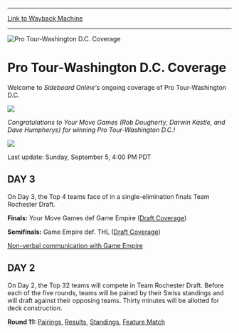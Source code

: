 
---
[Link to Wayback Machine](https://web.archive.org/web/20160303194607/http://magic.wizards.com/en/events/coverage/ptdc9900)

[_metadata_:description]:- "Welcome to Sideboard Online's ongoing coverage of Pro Tour-Washington D.C. The winners with their prizes. Not shown: $30,000. Congratulations to Your Move Games (Rob Dougherty, Darwin Kastle, and Dave Humpherys) for winning Pro Tour-Washington D.C.!"
[_metadata_:generator]:- "Drupal 7 (http://drupal.org)"
[_metadata_:node]:- "951536"
[_metadata_:source]:- "div-block-system-main"
[_metadata_:title]:- "Pro Tour-Washington D.C. Coverage"
[_metadata_:wayback_capture_timestamp]:- "2016-03-03 19:46:07"
[_metadata_:wayback_raw_url]:- "https://web.archive.org/web/20160303194607id_/http://magic.wizards.com/en/events/coverage/ptdc9900"
[_metadata_:wayback_url]:- "http://magic.wizards.com/en/events/coverage/ptdc9900"
---







![Pro Tour-Washington D.C. Coverage](https://media.magic.wizards.com/images/banner/large_1_4.jpg)





Pro Tour-Washington D.C. Coverage
=================================












Welcome to *Sideboard Online's* ongoing coverage of Pro Tour-Washington D.C.


![](https://media.magic.wizards.com/image_legacy_migration/sideboard/PTDC99/images/YMGTrophies.jpg)  



*Congratulations to Your Move Games (Rob Dougherty, Darwin Kastle, and Dave Humpherys) for winning Pro Tour-Washington D.C.!*


![](https://media.magic.wizards.com/image_legacy_migration/sideboard/PTDC99/images/GameEmpireTrophies.jpg)  



Last update: Sunday, September 5, 4:00 PM PDT


DAY 3
-----


On Day 3, the Top 4 teams face of in a single-elimination finals Team Rochester Draft.


**Finals:** Your Move Games def Game Empire ([Draft Coverage](/en/articles/archive/feature/pro-tour-washington-dcgame-empire-vs-your-move-games-draft-2015-12-16))


**Semifinals:** Game Empire def. THL ([Draft Coverage](/en/articles/archive/feature/pro-tour-washington-dcgame-empire-vs-thl-draft-2015-12-16))  



[Non-verbal communication with Game Empire](/en/articles/archive/feature/pro-tour-washington-dcnon-verbal-communication-game-empire-2015-12-16)


DAY 2
-----


On Day 2, the Top 32 teams will compete in Team Rochester Draft. Before each of the five rounds, teams will be paired by their Swiss standings and will draft against their opposing teams. Thirty minutes will be allotted for deck construction.


**Round 11:** [Pairings](/en/articles/archive/feature/pro-tour-washington-dcday-2-round-11-pairings-2015-12-16), [Results](/en/articles/archive/feature/pro-tour-washington-dcday-2-round-11-results-2015-12-16), [Standings](/en/articles/archive/feature/pro-tour-washington-dcday-2-round-11-standings-2015-12-16), [Feature Match](/en/articles/archive/feature/pro-tour-washington-dcday-2-round-11-feature-match-2015-12-16)  

 

